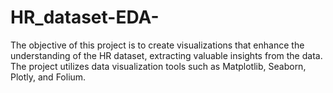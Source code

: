 # HR_dataset-EDA-
The objective of this project is to create visualizations that enhance the understanding of the HR dataset, extracting valuable insights from the data. The project utilizes data visualization tools such as Matplotlib, Seaborn, Plotly, and Folium.
